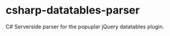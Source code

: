 csharp-datatables-parser
========================

C# Serverside parser for the popuplar jQuery datatables plugin.

